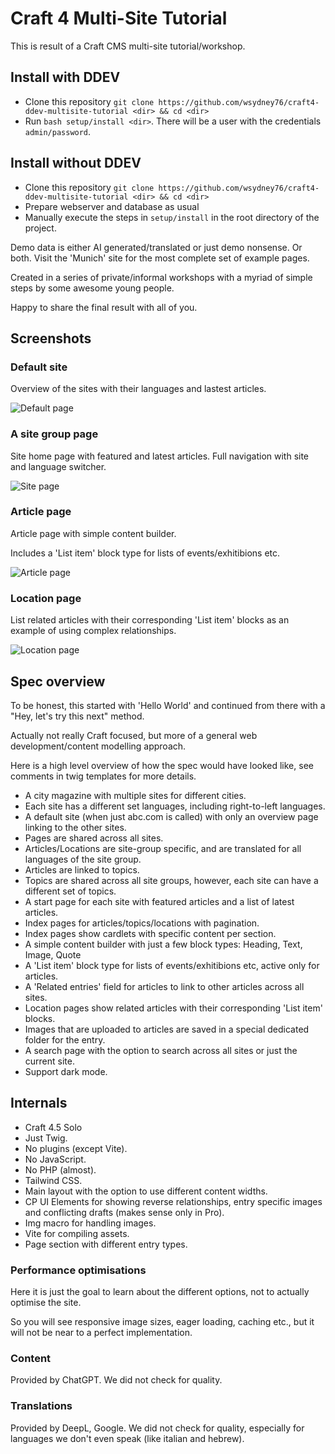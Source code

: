 # Craft 4 Multi-Site Tutorial

This is result of a Craft CMS multi-site tutorial/workshop.

## Install with DDEV

* Clone this repository `git clone https://github.com/wsydney76/craft4-ddev-multisite-tutorial <dir> && cd <dir>`
* Run `bash setup/install <dir>`. There will be a user with the credentials `admin/password`.

## Install without DDEV

* Clone this repository `git clone https://github.com/wsydney76/craft4-ddev-multisite-tutorial <dir> && cd <dir>`
* Prepare webserver and database as usual
* Manually execute the steps in `setup/install` in the root directory of the project.

Demo data is either AI generated/translated or just demo nonsense. Or both. Visit the 'Munich' site for the most
complete set of
example pages.

Created in a series of private/informal workshops with a myriad of simple steps by some awesome young people.

Happy to share the final result with all of you.

## Screenshots

### Default site

Overview of the sites with their languages and lastest articles.

![Default page](/docs/screenshot-default.jpg)

### A site group page

Site home page with featured and latest articles. Full navigation with site and language switcher.

![Site page](/docs/screenshot-site.jpg)

### Article page

Article page with simple content builder.

Includes a 'List item' block type for lists of events/exhitibions etc.

![Article page](/docs/screenshot-article.jpg)

### Location page

List related articles with their corresponding 'List item' blocks as an example of using complex relationships.

![Location page](/docs/screenshot-location.jpg)

## Spec overview

To be honest, this started with 'Hello World' and continued from there with a "Hey, let's try this next" method.

Actually not really Craft focused, but more of a general web development/content modelling approach.

Here is a high level overview of how the spec would have looked like, see comments in twig templates for more details.

* A city magazine with multiple sites for different cities.
* Each site has a different set languages, including right-to-left languages.
* A default site (when just abc.com is called) with only an overview page linking to the other sites.
* Pages are shared across all sites.
* Articles/Locations are site-group specific, and are translated for all languages of the site group.
* Articles are linked to topics.
* Topics are shared across all site groups, however, each site can have a different set of topics.
* A start page for each site with featured articles and a list of latest articles.
* Index pages for articles/topics/locations with pagination.
* Index pages show cardlets with specific content per section.
* A simple content builder with just a few block types: Heading, Text, Image, Quote
* A 'List item' block type for lists of events/exhitibions etc, active only for articles.
* A 'Related entries' field for articles to link to other articles across all sites.
* Location pages show related articles with their corresponding 'List item' blocks.
* Images that are uploaded to articles are saved in a special dedicated folder for the entry.
* A search page with the option to search across all sites or just the current site.
* Support dark mode.

## Internals

* Craft 4.5 Solo
* Just Twig.
* No plugins (except Vite).
* No JavaScript.
* No PHP (almost).
* Tailwind CSS.
* Main layout with the option to use different content widths.
* CP UI Elements for showing reverse relationships, entry specific images and conflicting drafts (makes sense only in
  Pro).
* Img macro for handling images.
* Vite for compiling assets.
* Page section with different entry types.

### Performance optimisations

Here it is just the goal to learn about the different options, not to actually optimise the site.

So you will see responsive image sizes, eager loading, caching etc., but it will not be near to a perfect
implementation.

### Content

Provided by ChatGPT. We did not check for quality.

### Translations

Provided by DeepL, Google. We did not check for quality, especially for languages we don't even speak (like italian and
hebrew).
